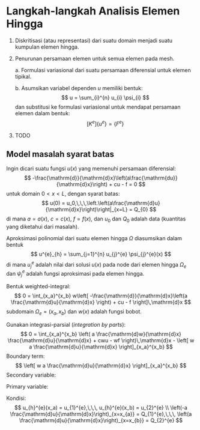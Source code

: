 # Langkah-langkah Analisis Elemen Hingga

1. Diskritisasi (atau representasi) dari suatu domain menjadi suatu kumpulan elemen hingga.

2. Penurunan persamaan elemen untuk semua elemen pada mesh.

   a. Formulasi variasional dari suatu persamaan diferensial untuk elemen tipikal.

   b. Asumsikan variabel dependen $u$ memiliki bentuk:
   $$
   u = \sum_{i}^{n} u_{i} \psi_{i}
   $$
   dan substitusi ke formulasi variasional untuk mendapat persamaan elemen dalam bentuk:
   $$
   [K^{e}]\{u^{e}\} = \{F^{e}\}
   $$
   

3. TODO

## Model masalah syarat batas

Ingin dicari suatu fungsi $u(x)$ yang memenuhi persamaan diferensial:
$$
-\frac{\mathrm{d}}{\mathrm{d}x}\left(a\frac{\mathrm{du}}{\mathrm{d}x}\right) +
cu - f = 0
$$
untuk domain $0 < x < L$, dengan syarat batas:
$$
u(0) = u_0,\,\,\,\left.\left(a\frac{\mathrm{d}u}{\mathrm{d}x}\right)\right|_{x=L} = Q_{0}
$$
di mana $a = a(x)$, $c = c(x)$, $f = f(x)$, dan $u_0$ dan $Q_{0}$ adalah data (kuantitas yang diketahui dari masalah).

Aproksimasi polinomial dari suatu elemen hingga $\Omega$ diasumsikan dalam bentuk
$$
u^{e}_{h} = \sum_{j=1}^{n} u_{j}^{e} \psi_{j}^{e}(x)
$$
di mana $u_{j}^{e}$ adalah nilai dari solusi $u(x)$ pada node dari elemen hingga $\Omega_{e}$ dan $\psi_{j}^{e}$ adalah fungsi aproksimasi pada elemen hingga.

Bentuk weighted-integral:
$$
0 = \int_{x_a}^{x_b} w\left[
-\frac{\mathrm{d}}{\mathrm{d}x}\left(a \frac{\mathrm{d}u}{\mathrm{d}x} \right) +
cu - f
\right]\,\mathrm{d}x
$$
subdomain $\Omega_{e}=(x_a,x_b)$ dan $w(x)$ adalah fungsi bobot.

Gunakan integrasi-parsial (*integration by parts*):
$$
0 = \int_{x_a}^{x_b} \left(
a \frac{\mathrm{d}w}{\mathrm{d}x} \frac{\mathrm{d}u}{\mathrm{d}x} +
cwu - wf \right)\,\mathrm{d}x -
\left[ w a \frac{\mathrm{d}u}{\mathrm{d}x} \right]_{x_a}^{x_b}
$$
Boundary term:
$$
\left[ w a \frac{\mathrm{d}u}{\mathrm{d}x} \right]_{x_a}^{x_b}
$$
Secondary variable:

Primary variable:

Kondisi:
$$
u_{h}^{e}(x_a) = u_{1}^{e},\,\,\, u_{h}^{e}(x_b) = u_{2}^{e} \\
\left(-a \frac{\mathrm{d}u}{\mathrm{d}x}\right)_{x=x_{a}} = Q_{1}^{e},\,\,\,
\left(a \frac{\mathrm{d}u}{\mathrm{d}x}\right)_{x=x_{b}} = Q_{2}^{e}
$$
